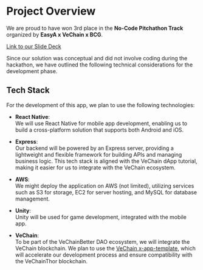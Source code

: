 # Project Overview

We are proud to have won 3rd place in the **No-Code Pitchathon Track** organized by **EasyA x VeChain x BCG**.

[Link to our Slide Deck](http://canva.com/design/DAGQuQ-0XIs/RdfNJ-RdzO4JaRIk7UWcTw/edit)

Since our solution was conceptual and did not involve coding during the hackathon, we have outlined the following technical considerations for the development phase.

## Tech Stack

For the development of this app, we plan to use the following technologies:

- **React Native**:  
  We will use React Native for mobile app development, enabling us to build a cross-platform solution that supports both Android and iOS.

- **Express**:  
  Our backend will be powered by an Express server, providing a lightweight and flexible framework for building APIs and managing business logic. This tech stack is aligned with the VeChain dApp tutorial, making it easier for us to integrate with the VeChain ecosystem.

- **AWS**:  
  We might deploy the application on AWS (not limited), utilizing services such as S3 for storage, EC2 for server hosting, and MySQL for database management.

- **Unity**:  
  Unity will be used for game development, integrated with the mobile app.

- **VeChain**:  
  To be part of the VeChainBetter DAO ecosystem, we will integrate the VeChain blockchain. We plan to use the [VeChain x-app-template](https://github.com/vechain/x-app-template), which will accelerate our development process and ensure compatibility with the VeChainThor blockchain.
